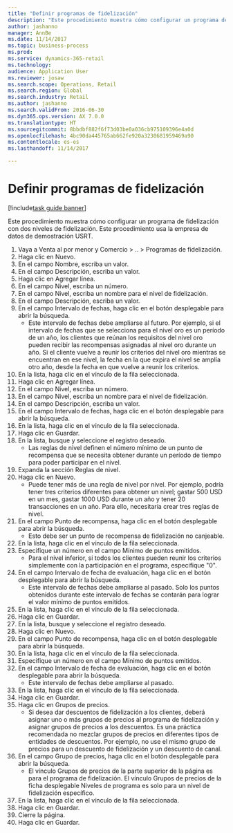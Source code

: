 ```yaml
--- 
title: "Definir programas de fidelización"
description: "Este procedimiento muestra cómo configurar un programa de fidelización con dos niveles de fidelización."
author: jashanno
manager: AnnBe
ms.date: 11/14/2017
ms.topic: business-process
ms.prod: 
ms.service: dynamics-365-retail
ms.technology: 
audience: Application User
ms.reviewer: josaw
ms.search.scope: Operations, Retail
ms.search.region: Global
ms.search.industry: Retail
ms.author: jashanno
ms.search.validFrom: 2016-06-30
ms.dyn365.ops.version: AX 7.0.0
ms.translationtype: HT
ms.sourcegitcommit: 8bbdbf882f6f73d03be0a036cb975109396e4a0d
ms.openlocfilehash: 4bc90da445765ab662fe920a3230681959469a90
ms.contentlocale: es-es
ms.lasthandoff: 11/14/2017

---
```

# <a name="define-loyalty-programs"></a>Definir programas de fidelización

[!include[task guide banner](../includes/task-guide-banner.md)]

Este procedimiento muestra cómo configurar un programa de fidelización con dos niveles de fidelización. Este procedimiento usa la empresa de datos de demostración USRT.

1. Vaya a Venta al por menor y Comercio > .. > Programas de fidelización.
2. Haga clic en Nuevo.
3. En el campo Nombre, escriba un valor.
4. En el campo Descripción, escriba un valor.
5. Haga clic en Agregar línea.
6. En el campo Nivel, escriba un número.
7. En el campo Nivel, escriba un nombre para el nivel de fidelización.
8. En el campo Descripción, escriba un valor.
9. En el campo Intervalo de fechas, haga clic en el botón desplegable para abrir la búsqueda.
    * Este intervalo de fechas debe ampliarse al futuro. Por ejemplo, si el intervalo de fechas que se selecciona para el nivel oro es un período de un año, los clientes que reúnan los requisitos del nivel oro pueden recibir las recompensas asignadas al nivel oro durante un año. Si el cliente vuelve a reunir los criterios del nivel oro mientras se encuentran en ese nivel, la fecha en la que expira el nivel se amplía otro año, desde la fecha en que vuelve a reunir los criterios.  
10. En la lista, haga clic en el vínculo de la fila seleccionada.
11. Haga clic en Agregar línea.
12. En el campo Nivel, escriba un número.
13. En el campo Nivel, escriba un nombre para el nivel de fidelización.
14. En el campo Descripción, escriba un valor.
15. En el campo Intervalo de fechas, haga clic en el botón desplegable para abrir la búsqueda.
16. En la lista, haga clic en el vínculo de la fila seleccionada.
17. Haga clic en Guardar.
18. En la lista, busque y seleccione el registro deseado.
    * Las reglas de nivel definen el número mínimo de un punto de recompensa que se necesita obtener durante un período de tiempo para poder participar en el nivel.  
19. Expanda la sección Reglas de nivel.
20. Haga clic en Nuevo.
    * Puede tener más de una regla de nivel por nivel. Por ejemplo, podría tener tres criterios diferentes para obtener un nivel; gastar 500 USD en un mes, gastar 1000 USD durante un año y tener 20 transacciones en un año. Para ello, necesitaría crear tres reglas de nivel.  
21. En el campo Punto de recompensa, haga clic en el botón desplegable para abrir la búsqueda.
    * Esto debe ser un punto de recompensa de fidelización no canjeable.  
22. En la lista, haga clic en el vínculo de la fila seleccionada.
23. Especifique un número en el campo Mínimo de puntos emitidos.
    * Para el nivel inferior, si todos los clientes pueden reunir los criterios simplemente con la participación en el programa, especifique "0".  
24. En el campo Intervalo de fecha de evaluación, haga clic en el botón desplegable para abrir la búsqueda.
    * Este intervalo de fechas debe ampliarse al pasado. Solo los puntos obtenidos durante este intervalo de fechas se contarán para lograr el valor mínimo de puntos emitidos.  
25. En la lista, haga clic en el vínculo de la fila seleccionada.
26. Haga clic en Guardar.
27. En la lista, busque y seleccione el registro deseado.
28. Haga clic en Nuevo.
29. En el campo Punto de recompensa, haga clic en el botón desplegable para abrir la búsqueda.
30. En la lista, haga clic en el vínculo de la fila seleccionada.
31. Especifique un número en el campo Mínimo de puntos emitidos.
32. En el campo Intervalo de fecha de evaluación, haga clic en el botón desplegable para abrir la búsqueda.
    * Este intervalo de fechas debe ampliarse al pasado.  
33. En la lista, haga clic en el vínculo de la fila seleccionada.
34. Haga clic en Guardar.
35. Haga clic en Grupos de precios.
    * Si desea dar descuentos de fidelización a los clientes, deberá asignar uno o más grupos de precios al programa de fidelización y asignar grupos de precios a los descuentos. Es una práctica recomendada no mezclar grupos de precios en diferentes tipos de entidades de descuentos.  Por ejemplo, no use el mismo grupo de precios para un descuento de fidelización y un descuento de canal.  
36. En el campo Grupo de precios, haga clic en el botón desplegable para abrir la búsqueda.
    * El vínculo Grupos de precios de la parte superior de la página es para el programa de fidelización. El vínculo Grupos de precios de la ficha desplegable Niveles de programa es solo para un nivel de fidelización específico.  
37. En la lista, haga clic en el vínculo de la fila seleccionada.
38. Haga clic en Guardar.
39. Cierre la página.
40. Haga clic en Guardar.


